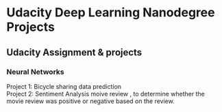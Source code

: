 # Udacity Deep Learning Nanodegree Projects
 ## Udacity Assignment & projects
 
 ### Neural Networks
 Project 1: Bicycle sharing data prediction<br/>
Project 2: Sentiment Analysis moive review , to determine whether the movie review was positive or negative based on the review.
 
